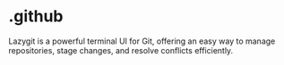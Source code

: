 # .github
Lazygit is a powerful terminal UI for Git, offering an easy way to manage repositories, stage changes, and resolve conflicts efficiently.
